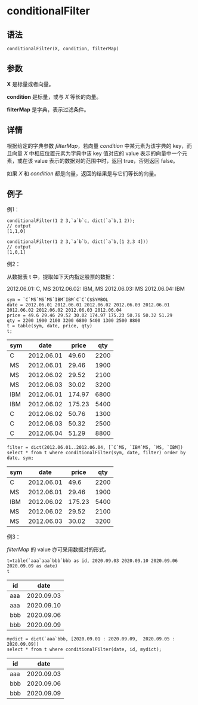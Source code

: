 # conditionalFilter

## 语法

`conditionalFilter(X, condition, filterMap)`

## 参数

**X** 是标量或者向量。

**condition** 是标量，或与 *X* 等长的向量。

**filterMap** 是字典，表示过滤条件。

## 详情

根据给定的字典参数 *filterMap*，若向量 *condition* 中某元素为该字典的 key，而且向量
*X* 中相应位置元素为字典中该 key 值对应的 value 表示的向量中一个元素，或在该 value 表示的数据对的范围中时，返回
true，否则返回 false。

如果 *X* 和 *condition* 都是向量，返回的结果是与它们等长的向量。

## 例子

例1：

```
conditionalFilter(1 2 3,`a`b`c, dict(`a`b,1 2));
// output
[1,1,0]

conditionalFilter(1 2 3,`a`b`b, dict(`a`b,[1 2,3 4]))
// output
[1,0,1]
```

例2：

从数据表 t 中，提取如下天内指定股票的数据：

2012.06.01: C, MS 2012.06.02: IBM, MS 2012.06.03: MS 2012.06.04: IBM

```
sym = `C`MS`MS`MS`IBM`IBM`C`C`C$SYMBOL
date = 2012.06.01 2012.06.01 2012.06.02 2012.06.03 2012.06.01 2012.06.02 2012.06.02 2012.06.03 2012.06.04
price = 49.6 29.46 29.52 30.02 174.97 175.23 50.76 50.32 51.29
qty = 2200 1900 2100 3200 6800 5400 1300 2500 8800
t = table(sym, date, price, qty)
t;
```

| sym | date | price | qty |
| --- | --- | --- | --- |
| C | 2012.06.01 | 49.60 | 2200 |
| MS | 2012.06.01 | 29.46 | 1900 |
| MS | 2012.06.02 | 29.52 | 2100 |
| MS | 2012.06.03 | 30.02 | 3200 |
| IBM | 2012.06.01 | 174.97 | 6800 |
| IBM | 2012.06.02 | 175.23 | 5400 |
| C | 2012.06.02 | 50.76 | 1300 |
| C | 2012.06.03 | 50.32 | 2500 |
| C | 2012.06.04 | 51.29 | 8800 |

```
filter = dict(2012.06.01..2012.06.04, [`C`MS, `IBM`MS, `MS, `IBM])
select * from t where conditionalFilter(sym, date, filter) order by date, sym;
```

| sym | date | price | qty |
| --- | --- | --- | --- |
| C | 2012.06.01 | 49.6 | 2200 |
| MS | 2012.06.01 | 29.46 | 1900 |
| IBM | 2012.06.02 | 175.23 | 5400 |
| MS | 2012.06.02 | 29.52 | 2100 |
| MS | 2012.06.03 | 30.02 | 3200 |

例3：

*filterMap* 的 value 亦可采用数据对的形式。

```
t=table(`aaa`aaa`bbb`bbb as id, 2020.09.03 2020.09.10 2020.09.06 2020.09.09 as date)
t
```

| id | date |
| --- | --- |
| aaa | 2020.09.03 |
| aaa | 2020.09.10 |
| bbb | 2020.09.06 |
| bbb | 2020.09.09 |

```
mydict = dict(`aaa`bbb, [2020.09.01 : 2020.09.09,  2020.09.05 : 2020.09.09])
select * from t where conditionalFilter(date, id, mydict);
```

| id | date |
| --- | --- |
| aaa | 2020.09.03 |
| bbb | 2020.09.06 |
| bbb | 2020.09.09 |

